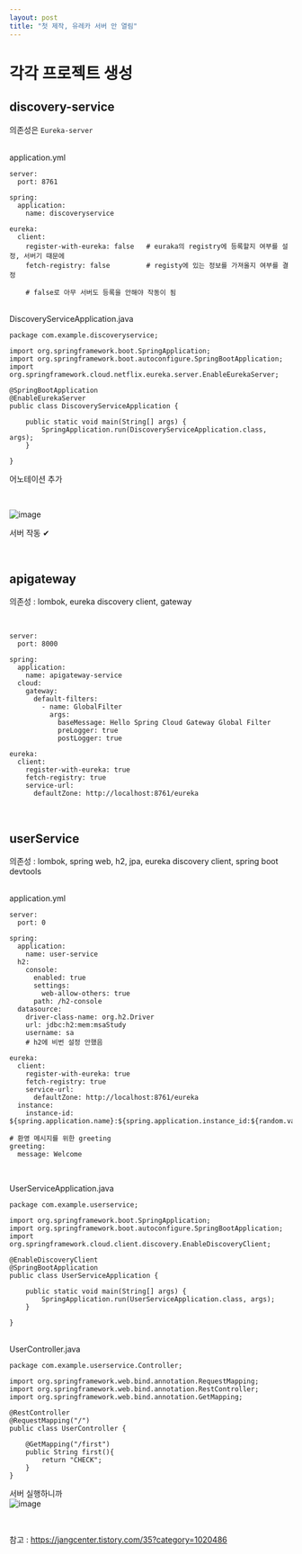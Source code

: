 ```yaml
---
layout: post
title: "첫 제작, 유레카 서버 안 열림"
---
```


# 각각 프로젝트 생성
## discovery-service
의존성은 `Eureka-server`  

<br>
application.yml  

```
server:
  port: 8761

spring:
  application:
    name: discoveryservice

eureka:
  client:
    register-with-eureka: false   # euraka의 registry에 등록할지 여부를 설정, 서버기 때문에
    fetch-registry: false         # registy에 있는 정보를 가져올지 여부를 결정
    
    # false로 아무 서버도 등록을 안해야 작동이 됨
```

<br>
DiscoveryServiceApplication.java  

```
package com.example.discoveryservice;

import org.springframework.boot.SpringApplication;
import org.springframework.boot.autoconfigure.SpringBootApplication;
import org.springframework.cloud.netflix.eureka.server.EnableEurekaServer;

@SpringBootApplication
@EnableEurekaServer
public class DiscoveryServiceApplication {

    public static void main(String[] args) {
        SpringApplication.run(DiscoveryServiceApplication.class, args);
    }

}
```
어노테이션 추가  

<br>

![image](https://user-images.githubusercontent.com/86642180/174608519-2e309fc4-2d50-41b2-bcbf-3a675e931d1f.png)  

서버 작동 ✔

<br>

## apigateway
의존성 : lombok, eureka discovery client, gateway  

<br>

```
server:
  port: 8000

spring:
  application:
    name: apigateway-service
  cloud:
    gateway:
      default-filters:
        - name: GlobalFilter
          args:
            baseMessage: Hello Spring Cloud Gateway Global Filter
            preLogger: true
            postLogger: true

eureka:
  client:
    register-with-eureka: true
    fetch-registry: true
    service-url:
      defaultZone: http://localhost:8761/eureka
```

<br>

## userService
의존성 : lombok, spring web, h2, jpa, eureka discovery client, spring boot devtools  

<br>
application.yml  

```
server:
  port: 0

spring:
  application:
    name: user-service
  h2:
    console:
      enabled: true
      settings:
        web-allow-others: true
      path: /h2-console
  datasource:
    driver-class-name: org.h2.Driver
    url: jdbc:h2:mem:msaStudy
    username: sa
    # h2에 비번 설정 안했음

eureka:
  client:
    register-with-eureka: true
    fetch-registry: true
    service-url:
      defaultZone: http://localhost:8761/eureka
  instance:
    instance-id: ${spring.application.name}:${spring.application.instance_id:${random.value}}}

# 환영 메시지를 위한 greeting
greeting:
  message: Welcome
```
<br>

UserServiceApplication.java  

```
package com.example.userservice;

import org.springframework.boot.SpringApplication;
import org.springframework.boot.autoconfigure.SpringBootApplication;
import org.springframework.cloud.client.discovery.EnableDiscoveryClient;

@EnableDiscoveryClient
@SpringBootApplication
public class UserServiceApplication {

    public static void main(String[] args) {
        SpringApplication.run(UserServiceApplication.class, args);
    }

}
```

<br>
UserController.java  

```
package com.example.userservice.Controller;

import org.springframework.web.bind.annotation.RequestMapping;
import org.springframework.web.bind.annotation.RestController;
import org.springframework.web.bind.annotation.GetMapping;

@RestController
@RequestMapping("/")
public class UserController {

    @GetMapping("/first")
    public String first(){
        return "CHECK";
    }
}
```

서버 실행하니까  
![image](https://user-images.githubusercontent.com/86642180/174610590-9ea23c5e-c02b-4636-bd38-c686db87d35e.png)  

<br>

참고 : https://jangcenter.tistory.com/35?category=1020486
